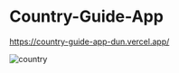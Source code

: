 # Country-Guide-App

https://country-guide-app-dun.vercel.app/

![country](https://github.com/huseyinaydinn/Country-Guide-App/assets/100160834/71ced586-ba8c-4856-ab02-317eaf71fb96)
